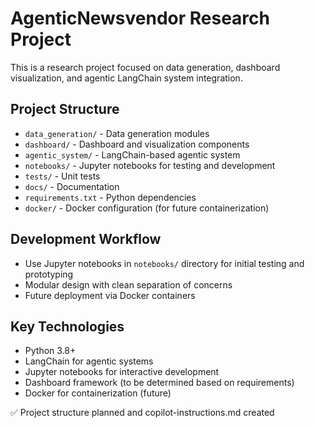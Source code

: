 # AgenticNewsvendor Research Project

This is a research project focused on data generation, dashboard visualization, and agentic LangChain system integration.

## Project Structure
- `data_generation/` - Data generation modules
- `dashboard/` - Dashboard and visualization components  
- `agentic_system/` - LangChain-based agentic system
- `notebooks/` - Jupyter notebooks for testing and development
- `tests/` - Unit tests
- `docs/` - Documentation
- `requirements.txt` - Python dependencies
- `docker/` - Docker configuration (for future containerization)

## Development Workflow
- Use Jupyter notebooks in `notebooks/` directory for initial testing and prototyping
- Modular design with clean separation of concerns
- Future deployment via Docker containers

## Key Technologies
- Python 3.8+
- LangChain for agentic systems
- Jupyter notebooks for interactive development
- Dashboard framework (to be determined based on requirements)
- Docker for containerization (future)

✅ Project structure planned and copilot-instructions.md created
